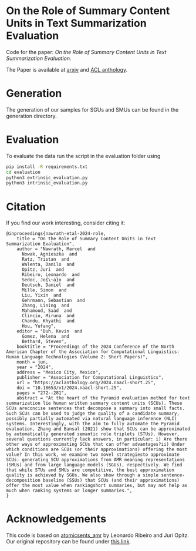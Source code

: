 # On the Role of Summary Content Units in Text Summarization Evaluation

Code for the paper: *On the Role of Summary Content Units in Text Summarization Evaluation*. 

The Paper is available at [arxiv](https://arxiv.org/abs/2404.01701) and [ACL anthology](https://aclanthology.org/2024.naacl-short.25/).

# Generation

The generation of our samples for SGUs and SMUs can be found in the generation directory.

# Evaluation 

To evaluate the data run the script in the evaluation folder using 

```bash
pip install -R requirements.txt
cd evaluation
python3 extrinsic_evaluation.py
python3 intrinsic_evaluation.py
```

# Citation

If you find our work interesting, consider citing it:

```
@inproceedings{nawrath-etal-2024-role,
    title = "On the Role of Summary Content Units in Text Summarization Evaluation",
    author = "Nawrath, Marcel  and
      Nowak, Agnieszka  and
      Ratz, Tristan  and
      Walenta, Danilo  and
      Opitz, Juri  and
      Ribeiro, Leonardo  and
      Sedoc, Jo{\~a}o  and
      Deutsch, Daniel  and
      Mille, Simon  and
      Liu, Yixin  and
      Gehrmann, Sebastian  and
      Zhang, Lining  and
      Mahamood, Saad  and
      Clinciu, Miruna  and
      Chandu, Khyathi  and
      Hou, Yufang",
    editor = "Duh, Kevin  and
      Gomez, Helena  and
      Bethard, Steven",
    booktitle = "Proceedings of the 2024 Conference of the North American Chapter of the Association for Computational Linguistics: Human Language Technologies (Volume 2: Short Papers)",
    month = jun,
    year = "2024",
    address = "Mexico City, Mexico",
    publisher = "Association for Computational Linguistics",
    url = "https://aclanthology.org/2024.naacl-short.25",
    doi = "10.18653/v1/2024.naacl-short.25",
    pages = "272--281",
    abstract = "At the heart of the Pyramid evaluation method for text summarization lie human written summary content units (SCUs). These SCUs areconcise sentences that decompose a summary into small facts. Such SCUs can be used to judge the quality of a candidate summary, possibly partially automated via natural language inference (NLI) systems. Interestingly, with the aim to fully automate the Pyramid evaluation, Zhang and Bansal (2021) show that SCUs can be approximated by automatically generated semantic role triplets (STUs). However, several questions currently lack answers, in particular: i) Are there other ways of approximating SCUs that can offer advantages?ii) Under which conditions are SCUs (or their approximations) offering the most value? In this work, we examine two novel strategiesto approximate SCUs: generating SCU approximations from AMR meaning representations (SMUs) and from large language models (SGUs), respectively. We find that while STUs and SMUs are competitive, the best approximation quality is achieved by SGUs. We also show through a simple sentence-decomposition baseline (SSUs) that SCUs (and their approximations) offer the most value when rankingshort summaries, but may not help as much when ranking systems or longer summaries.",
}
```

# Acknowledgements

This code is based on [atomicsents_amr](https://github.com/leoribeiro/atomicsents_amr) by Leonardo Ribeiro and Juri Opitz. Our original repository can be found under [this link](https://github.com/tristanratz/atomicsents_amr).
